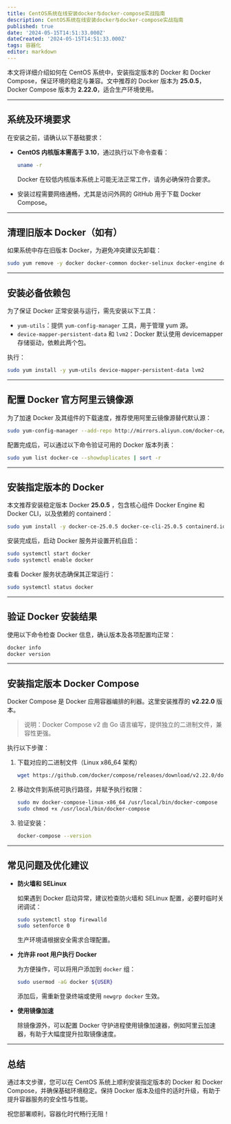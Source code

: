 ```yaml
---
title: CentOS系统在线安装docker与docker-compose实战指南
description: CentOS系统在线安装docker与docker-compose实战指南
published: true
date: '2024-05-15T14:51:33.000Z'
dateCreated: '2024-05-15T14:51:33.000Z'
tags: 容器化
editor: markdown
---
```


本文将详细介绍如何在 CentOS 系统中，安装指定版本的 Docker 和 Docker Compose，保证环境的稳定与兼容。文中推荐的 Docker 版本为 **25.0.5**，Docker Compose 版本为 **2.22.0**，适合生产环境使用。

<!-- more -->

---

## 系统及环境要求

在安装之前，请确认以下基础要求：

- **CentOS 内核版本需高于 3.10**，通过执行以下命令查看：

  ```bash
  uname -r
  ```

  Docker 在较低内核版本系统上可能无法正常工作，请务必确保符合要求。

- 安装过程需要网络通畅，尤其是访问外网的 GitHub 用于下载 Docker Compose。

---

## 清理旧版本 Docker（如有）

如果系统中存在旧版本 Docker，为避免冲突建议先卸载：

```bash
sudo yum remove -y docker docker-common docker-selinux docker-engine docker-ce docker-ce-cli containerd.io
```

---

## 安装必备依赖包

为了保证 Docker 正常安装与运行，需先安装以下工具：

- `yum-utils`：提供 `yum-config-manager` 工具，用于管理 yum 源。
- `device-mapper-persistent-data` 和 `lvm2`：Docker 默认使用 devicemapper 存储驱动，依赖此两个包。

执行：

```bash
sudo yum install -y yum-utils device-mapper-persistent-data lvm2
```

---

## 配置 Docker 官方阿里云镜像源

为了加速 Docker 及其组件的下载速度，推荐使用阿里云镜像源替代默认源：

```bash
sudo yum-config-manager --add-repo http://mirrors.aliyun.com/docker-ce/linux/centos/docker-ce.repo
```

配置完成后，可以通过以下命令验证可用的 Docker 版本列表：

```bash
sudo yum list docker-ce --showduplicates | sort -r
```

---

## 安装指定版本的 Docker

本文推荐安装稳定版本 Docker **25.0.5** ，包含核心组件 Docker Engine 和 Docker CLI，以及依赖的 containerd：

```bash
sudo yum install -y docker-ce-25.0.5 docker-ce-cli-25.0.5 containerd.io
```

安装完成后，启动 Docker 服务并设置开机自启：

```bash
sudo systemctl start docker
sudo systemctl enable docker
```

查看 Docker 服务状态确保其正常运行：

```bash
sudo systemctl status docker
```

---

## 验证 Docker 安装结果

使用以下命令检查 Docker 信息，确认版本及各项配置均正常：

```bash
docker info
docker version
```

---

## 安装指定版本 Docker Compose

Docker Compose 是 Docker 应用容器编排的利器。这里安装推荐的 **v2.22.0** 版本。

> 说明：Docker Compose v2 由 Go 语言编写，提供独立的二进制文件，兼容性更强。

执行以下步骤：

1. 下载对应的二进制文件（Linux x86_64 架构）

   ```bash
   wget https://github.com/docker/compose/releases/download/v2.22.0/docker-compose-linux-x86_64
   ```

2. 移动文件到系统可执行路径，并赋予执行权限：

   ```bash
   sudo mv docker-compose-linux-x86_64 /usr/local/bin/docker-compose
   sudo chmod +x /usr/local/bin/docker-compose
   ```

3. 验证安装：

   ```bash
   docker-compose --version
   ```

---

## 常见问题及优化建议

- **防火墙和 SELinux**

  如果遇到 Docker 启动异常，建议检查防火墙和 SELinux 配置，必要时临时关闭调试：

  ```bash
  sudo systemctl stop firewalld
  sudo setenforce 0
  ```

  生产环境请根据安全需求合理配置。

- **允许非 root 用户执行 Docker**

  为方便操作，可以将用户添加到 `docker` 组：

  ```bash
  sudo usermod -aG docker ${USER}
  ```

  添加后，需重新登录终端或使用 `newgrp docker` 生效。

- **使用镜像加速**

  除镜像源外，可以配置 Docker 守护进程使用镜像加速器，例如阿里云加速器，有助于大幅度提升拉取镜像速度。

---

## 总结

通过本文步骤，您可以在 CentOS 系统上顺利安装指定版本的 Docker 和 Docker Compose，并确保基础环境稳定。保持 Docker 版本及组件的适时升级，有助于提升容器服务的安全性与性能。

祝您部署顺利，容器化时代畅行无阻！